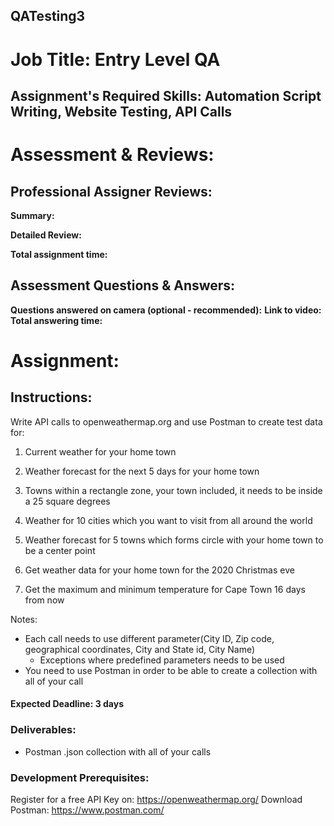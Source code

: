 
## QATesting3
# Job Title: Entry Level QA
## Assignment's Required Skills: Automation Script Writing, Website Testing, API Calls

# Assessment & Reviews:


## Professional Assigner Reviews:

**Summary:**

**Detailed Review:**






**Total assignment time:**

## Assessment Questions & Answers:

**Questions answered on camera (optional - recommended):**
**Link to video:**
**Total answering time:**

# Assignment:
## Instructions:
Write API calls to openweathermap.org and use Postman to create test data for:

1. Current weather for your home town

2. Weather forecast for the next 5 days for your home town

3. Towns within a rectangle zone, your town included, it needs to be inside a 25 square degrees

4. Weather for 10 cities which you want to visit from all around the world

5. Weather forecast for 5 towns which forms circle with your home town to be a center point

6. Get weather data for your home town for the 2020 Christmas eve

7. Get the maximum and minimum temperature for Cape Town 16 days from now

Notes:
- Each call needs to use different parameter(City ID, Zip code, geographical coordinates, City and State id, City Name)
  - Exceptions where predefined parameters needs to be used
- You need to use Postman in order to be able to create a collection with all of your call

#### Expected Deadline: 3 days
### Deliverables:
- Postman .json collection with all of your calls

### Development Prerequisites:
Register for a free API Key on: https://openweathermap.org/
Download Postman: https://www.postman.com/
